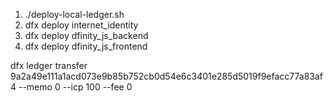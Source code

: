 1. ./deploy-local-ledger.sh
2. dfx deploy internet_identity
3. dfx deploy dfinity_js_backend
4. dfx deploy dfinity_js_frontend

dfx ledger transfer 9a2a49e111a1acd073e9b85b752cb0d54e6c3401e285d5019f9efacc77a83af4  --memo 0 --icp 100 --fee 0